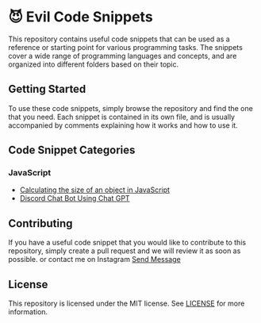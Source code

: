 # 😈 Evil Code Snippets

This repository contains useful code snippets that can be used as a reference or starting point for various programming tasks. The snippets cover a wide range of programming languages and concepts, and are organized into different folders based on their topic.

## Getting Started

To use these code snippets, simply browse the repository and find the one that you need. Each snippet is contained in its own file, and is usually accompanied by comments explaining how it works and how to use it.

## Code Snippet Categories

### JavaScript

- [Calculating the size of an object in JavaScript](https://github.com/kabirsingh2004/Evil-Codes/blob/main/sizeofobj.js)
- [ Discord Chat Bot Using Chat GPT ](https://github.com/kabirsingh2004/Evil-Codes/blob/main/chatgpt_discordbot.js)


## Contributing

If you have a useful code snippet that you would like to contribute to this repository, simply create a pull request and we will review it as soon as possible. or contact me on Instagram [Send Message](https://www.instagram.com/kabirjaipal_2004/)

## License

This repository is licensed under the MIT license. See [LICENSE](./LICENSE) for more information.

